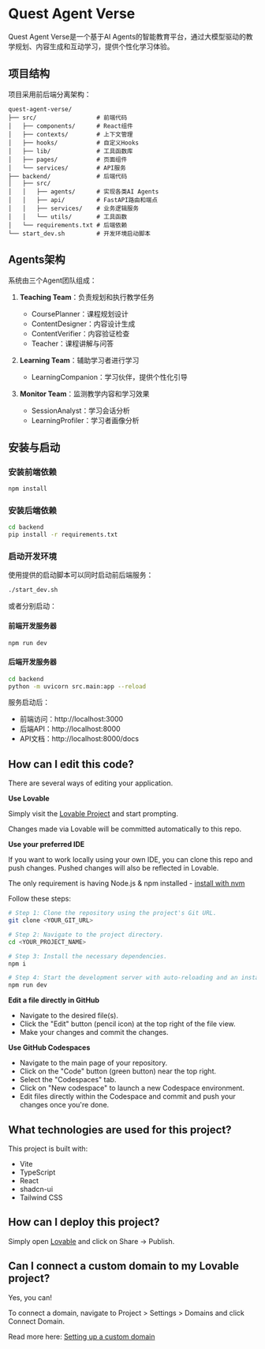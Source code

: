 # Quest Agent Verse

Quest Agent Verse是一个基于AI Agents的智能教育平台，通过大模型驱动的教学规划、内容生成和互动学习，提供个性化学习体验。

## 项目结构

项目采用前后端分离架构：

```
quest-agent-verse/
├── src/                 # 前端代码
│   ├── components/      # React组件
│   ├── contexts/        # 上下文管理
│   ├── hooks/           # 自定义Hooks
│   ├── lib/             # 工具函数库
│   ├── pages/           # 页面组件
│   └── services/        # API服务
├── backend/             # 后端代码
│   ├── src/
│   │   ├── agents/      # 实现各类AI Agents
│   │   ├── api/         # FastAPI路由和端点
│   │   ├── services/    # 业务逻辑服务
│   │   └── utils/       # 工具函数
│   └── requirements.txt # 后端依赖
└── start_dev.sh         # 开发环境启动脚本
```

## Agents架构

系统由三个Agent团队组成：

1. **Teaching Team**：负责规划和执行教学任务
   - CoursePlanner：课程规划设计
   - ContentDesigner：内容设计生成
   - ContentVerifier：内容验证检查
   - Teacher：课程讲解与问答

2. **Learning Team**：辅助学习者进行学习
   - LearningCompanion：学习伙伴，提供个性化引导

3. **Monitor Team**：监测教学内容和学习效果
   - SessionAnalyst：学习会话分析
   - LearningProfiler：学习者画像分析

## 安装与启动

### 安装前端依赖

```bash
npm install
```

### 安装后端依赖

```bash
cd backend
pip install -r requirements.txt
```

### 启动开发环境

使用提供的启动脚本可以同时启动前后端服务：

```bash
./start_dev.sh
```

或者分别启动：

#### 前端开发服务器

```bash
npm run dev
```

#### 后端开发服务器

```bash
cd backend
python -m uvicorn src.main:app --reload
```

服务启动后：
- 前端访问：http://localhost:3000
- 后端API：http://localhost:8000
- API文档：http://localhost:8000/docs

## How can I edit this code?

There are several ways of editing your application.

**Use Lovable**

Simply visit the [Lovable Project](https://lovable.dev/projects/00ad2dda-c534-4093-b15f-023a02fba78e) and start prompting.

Changes made via Lovable will be committed automatically to this repo.

**Use your preferred IDE**

If you want to work locally using your own IDE, you can clone this repo and push changes. Pushed changes will also be reflected in Lovable.

The only requirement is having Node.js & npm installed - [install with nvm](https://github.com/nvm-sh/nvm#installing-and-updating)

Follow these steps:

```sh
# Step 1: Clone the repository using the project's Git URL.
git clone <YOUR_GIT_URL>

# Step 2: Navigate to the project directory.
cd <YOUR_PROJECT_NAME>

# Step 3: Install the necessary dependencies.
npm i

# Step 4: Start the development server with auto-reloading and an instant preview.
npm run dev
```

**Edit a file directly in GitHub**

- Navigate to the desired file(s).
- Click the "Edit" button (pencil icon) at the top right of the file view.
- Make your changes and commit the changes.

**Use GitHub Codespaces**

- Navigate to the main page of your repository.
- Click on the "Code" button (green button) near the top right.
- Select the "Codespaces" tab.
- Click on "New codespace" to launch a new Codespace environment.
- Edit files directly within the Codespace and commit and push your changes once you're done.

## What technologies are used for this project?

This project is built with:

- Vite
- TypeScript
- React
- shadcn-ui
- Tailwind CSS

## How can I deploy this project?

Simply open [Lovable](https://lovable.dev/projects/00ad2dda-c534-4093-b15f-023a02fba78e) and click on Share -> Publish.

## Can I connect a custom domain to my Lovable project?

Yes, you can!

To connect a domain, navigate to Project > Settings > Domains and click Connect Domain.

Read more here: [Setting up a custom domain](https://docs.lovable.dev/tips-tricks/custom-domain#step-by-step-guide)
